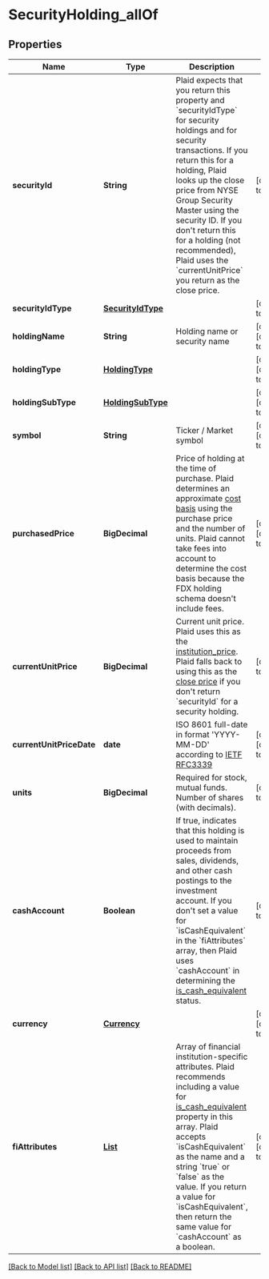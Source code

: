 # SecurityHolding_allOf
## Properties

| Name | Type | Description | Notes |
|------------ | ------------- | ------------- | -------------|
| **securityId** | **String** | Plaid expects that you return this property and &#x60;securityIdType&#x60; for security holdings and for security transactions. If you return this for a holding, Plaid looks up the close price from NYSE Group Security Master using the security ID. If you don&#39;t return this for a holding (not recommended), Plaid uses the &#x60;currentUnitPrice&#x60; you return as the close price.  | [default to null] |
| **securityIdType** | [**SecurityIdType**](SecurityIdType.md) |  | [default to null] |
| **holdingName** | **String** | Holding name or security name | [optional] [default to null] |
| **holdingType** | [**HoldingType**](HoldingType.md) |  | [optional] [default to null] |
| **holdingSubType** | [**HoldingSubType**](HoldingSubType.md) |  | [optional] [default to null] |
| **symbol** | **String** | Ticker / Market symbol | [optional] [default to null] |
| **purchasedPrice** | **BigDecimal** | Price of holding at the time of purchase. Plaid determines an approximate [cost basis](https://plaid.com/docs/api/products/investments/#investments-holdings-get-response-holdings-cost-basis) using the purchase price and the number of units. Plaid cannot take fees into account to determine the cost basis because the FDX holding schema doesn&#39;t include fees.  | [optional] [default to null] |
| **currentUnitPrice** | **BigDecimal** | Current unit price. Plaid uses this as the [institution_price](https://plaid.com/docs/api/products/investments/#investments-holdings-get-response-holdings-institution-price). Plaid falls back to using this as the [close price](https://plaid.com/docs/api/products/investments/#investments-holdings-get-response-securities-close-price) if you don&#39;t return &#x60;securityId&#x60; for a security holding.  | [default to null] |
| **currentUnitPriceDate** | **date** | ISO 8601 full-date in format &#39;YYYY-MM-DD&#39; according to [IETF RFC3339](https://xml2rfc.tools.ietf.org/public/rfc/html/rfc3339.html#anchor14) | [optional] [default to null] |
| **units** | **BigDecimal** | Required for stock, mutual funds. Number of shares (with decimals). | [default to null] |
| **cashAccount** | **Boolean** | If true, indicates that this holding is used to maintain proceeds from sales, dividends, and other cash postings to the investment account. If you don&#39;t set a value for &#x60;isCashEquivalent&#x60; in the &#x60;fiAttributes&#x60; array, then Plaid uses &#x60;cashAccount&#x60; in determining the [is_cash_equivalent](https://plaid.com/docs/api/products/investments/#investments-holdings-get-response-securities-is-cash-equivalent) status.  | [default to null] |
| **currency** | [**Currency**](Currency.md) |  | [optional] [default to null] |
| **fiAttributes** | [**List**](FiAttribute.md) | Array of financial institution-specific attributes. Plaid recommends including a value for [is_cash_equivalent](https://plaid.com/docs/api/products/investments/#investments-holdings-get-response-securities-is-cash-equivalent) property in this array. Plaid accepts &#x60;isCashEquivalent&#x60; as the name and a string &#x60;true&#x60; or &#x60;false&#x60; as the value. If you return a value for &#x60;isCashEquivalent&#x60;, then return the same value for &#x60;cashAccount&#x60; as a boolean.  | [optional] [default to null] |

[[Back to Model list]](../README.md#documentation-for-models) [[Back to API list]](../README.md#documentation-for-api-endpoints) [[Back to README]](../README.md)

